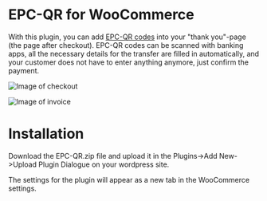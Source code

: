 # EPC-QR for WooCommerce

With this plugin, you can add [EPC-QR codes](https://en.wikipedia.org/wiki/EPC_QR_code) into your "thank you"-page (the page after checkout). EPC-QR codes can be scanned with banking apps, all the necessary details for the transfer are filled in automatically, and your customer does not have to enter anything anymore, just confirm the payment.

![Image of checkout](https://github.com/GruberViktor/EPC-QR/tree/master/images/checkout.png?raw=true)

![Image of invoice](https://github.com/GruberViktor/EPC-QR/tree/master/images/invoice.png?raw=true)

# Installation
Download the EPC-QR.zip file and upload it in the Plugins->Add New->Upload Plugin Dialogue on your wordpress site.

The settings for the plugin will appear as a new tab in the WooCommerce settings.